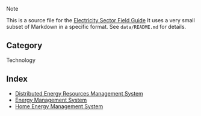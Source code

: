 > [!NOTE] 
> This is a source file for the [Electricity Sector Field Guide](https://grahamlea.github.io/Electricity-Sector-Field-Guide/)
> It uses a very small subset of Markdown in a specific format.
> See `data/README.md` for details.

## Category
Technology

## Index
- [Distributed Energy Resources Management System](Distributed_Energy_Resources_Management_System.md)
- [Energy Management System](Energy_Management_System.md)
- [Home Energy Management System](Home_Energy_Management_System.md)
